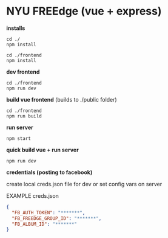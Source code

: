 # NYU FREEdge (vue + express)


**installs**

```cli
cd ./
npm install
```

```cli
cd ./frontend
npm install
```


**dev frontend**

```cli
cd ./frontend
npm run dev
```


**build vue frontend** (builds to ./public folder)

```cli
cd ./frontend
npm run build
```


**run server**

```cli
npm start
```


**quick build vue + run server**

```cli
npm run dev
```

**credentials (posting to facebook)**

create local creds.json file for dev or set config vars on server

EXAMPLE creds.json
```json
{
  "FB_AUTH_TOKEN": "*******",
  "FB_FREEDGE_GROUP_ID": "*******",
  "FB_ALBUM_ID": "*******"
}
```
